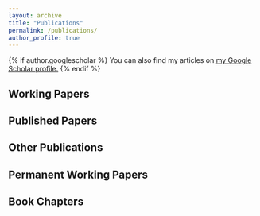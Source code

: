 ```yaml
---
layout: archive
title: "Publications"
permalink: /publications/
author_profile: true
---
```


{% if author.googlescholar %}
  You can also find my articles on <u><a href="{https://scholar.google.com/citations?user=cSXJYiUAAAAJ&hl=en}">my Google Scholar profile</a>.</u>
{% endif %}

<!---
{% include base_path %}

{% for post in site.publications reversed %}
  {% include archive-single.html %}
{% endfor %} 
--->

## Working Papers


## Published Papers


## Other Publications


## Permanent  Working Papers


## Book Chapters
